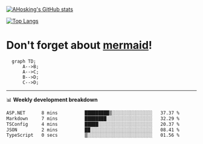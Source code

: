 [![AHosking's GitHub stats](https://github-readme-stats.vercel.app/api?username=ahosking&count_private=true&show_icons=true&theme=onedark&hide_rank=true&include_all_commits=true)](https://github.com/ahosking)

[![Top Langs](https://github-readme-stats.vercel.app/api/top-langs/?username=ahosking&layout=compact&theme=onedark)](https://github.com/ahosking)


# Don't forget about [mermaid](https://github.blog/2022-02-14-include-diagrams-markdown-files-mermaid/)!

```mermaid
  graph TD;
      A-->B;
      A-->C;
      B-->D;
      C-->D;
```
-------

📊 **Weekly development breakdown**

<!--START_SECTION:waka-->

```txt
ASP.NET      8 mins          █████████▒░░░░░░░░░░░░░░░   37.37 %
Markdown     7 mins          ████████░░░░░░░░░░░░░░░░░   32.29 %
TSConfig     4 mins          █████░░░░░░░░░░░░░░░░░░░░   20.37 %
JSON         2 mins          ██░░░░░░░░░░░░░░░░░░░░░░░   08.41 %
TypeScript   0 secs          ▒░░░░░░░░░░░░░░░░░░░░░░░░   01.56 %
```

<!--END_SECTION:waka-->
